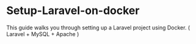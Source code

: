 # Setup-Laravel-on-docker
This guide walks you through setting up a Laravel project using Docker. ( Laravel + MySQL + Apache )
